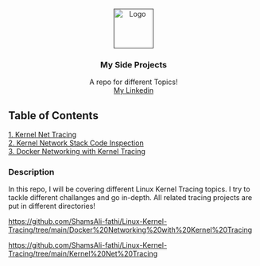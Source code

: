 <!-- PROJECT LOGO -->
<br />
<div align="center">
  <a href="">
    <img src="https://raw.githubusercontent.com/othneildrew/Best-README-Template/master/images/logo.png" alt="Logo" width="80" height="80">
  </a>

  <h3 align="center">My Side Projects</h3>

  <p align="center">
    A repo for different Topics!
    <br />
    <a href="linkedin.com/in/ali-fathi-vafegh-84bb0a274/">My Linkedin</a>
  </p>
</div>

## Table of Contents

[1. Kernel Net Tracing](https://github.com/ShamsAli-fathi/Linux-Kernel-Tracing/tree/main/Kernel%20Net%20Tracing) <br />
[2. Kernel Network Stack Code Inspection](https://github.com/ShamsAli-fathi/Linux-Kernel-Tracing/tree/main/Kernel%20Network%20Stack%20Code%20Inspection) <br />
[3. Docker Networking with Kernel Tracing](https://github.com/ShamsAli-fathi/Linux-Kernel-Tracing/tree/main/Docker%20Networking%20with%20Kernel%20Tracing)

### Description

In this repo, I will be covering different Linux Kernel Tracing topics. I try to tackle different challanges and go in-depth. All related tracing projects are put in different directories!

https://github.com/ShamsAli-fathi/Linux-Kernel-Tracing/tree/main/Docker%20Networking%20with%20Kernel%20Tracing

https://github.com/ShamsAli-fathi/Linux-Kernel-Tracing/tree/main/Kernel%20Net%20Tracing
